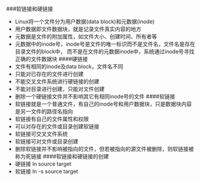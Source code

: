 ###软链接和硬链接
* Linux将一个文件分为用户数据(data block)和元数据(inode)
* 用户数据即文件数据块，就是记录文件真实内容的地方
* 元数据是文件的附加属性，如文件大小、创建时间、所有者等
* 元数据中的inode号，inode号是文件的唯一标识而不是文件名，文件名是存在目录文件的block中，
而不是在文件的元数据inode中，系统通过inode号寻找正确的文件数据块
####硬链接
* 文件有相同的inode及data block，文件名不同
* 只能对已存在的文件进行创建
* 不能交叉文件系统进行硬链接的创建
* 不能对目录进行创建，只能对文件创建
* 删除一个硬链接文件并不影响其它有相同inode号的文件
####软链接
* 软链接就是一个普通文件，有自己的inode号和用户数据块，只是数据块内容是另一文件的路径名指向
* 软链接有自己的文件属性和权限
* 可以对存在的文件或目录创建软链接
* 软链接可交叉文件系统
* 软链接可对文件或目录创建
* 删除软链接并不影响被指向的文件，但若被指向的源文件被删除，则软链接被称为死链接
####软链接和硬链接的创建
* 硬链接  ln source target
* 软链接  ln -s source target